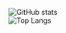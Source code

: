 ![GitHub stats](https://github-readme-stats.vercel.app/api/?username=lanyeeee&custom_title=lanyeeee%27s%20GitHub%20Stats)  
![Top Langs](https://github-readme-stats.vercel.app/api/top-langs?username=lanyeeee&langs_count=8&layout=compact&size_weight=0.5&count_weight=0.5)

<!--
**lanyeeee/lanyeeee** is a ✨ _special_ ✨ repository because its `README.md` (this file) appears on your GitHub profile.

Here are some ideas to get you started:

- 🔭 I’m currently working on ...
- 🌱 I’m currently learning ...
- 👯 I’m looking to collaborate on ...
- 🤔 I’m looking for help with ...
- 💬 Ask me about ...
- 📫 How to reach me: ...
- 😄 Pronouns: ...
- ⚡ Fun fact: ...
-->
